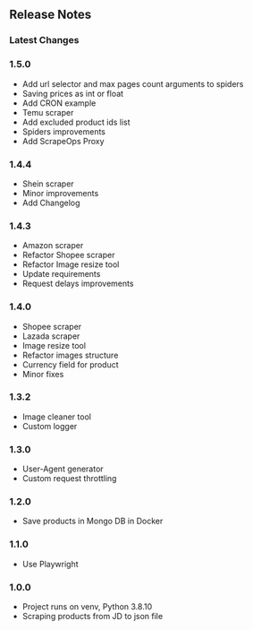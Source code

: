 ## Release Notes

### Latest Changes

### 1.5.0 
* Add url selector and max pages count arguments to spiders
* Saving prices as int or float
* Add CRON example
* Temu scraper
* Add excluded product ids list
* Spiders improvements
* Add ScrapeOps Proxy

### 1.4.4
* Shein scraper
* Minor improvements
* Add Changelog

### 1.4.3
* Amazon scraper
* Refactor Shopee scraper
* Refactor Image resize tool
* Update requirements
* Request delays improvements

### 1.4.0
* Shopee scraper
* Lazada scraper
* Image resize tool
* Refactor images structure
* Currency field for product
* Minor fixes

### 1.3.2
* Image cleaner tool
* Custom logger

### 1.3.0
* User-Agent generator
* Custom request throttling

### 1.2.0
* Save products in Mongo DB in Docker

### 1.1.0
* Use Playwright

### 1.0.0
* Project runs on venv, Python 3.8.10
* Scraping products from JD to json file
